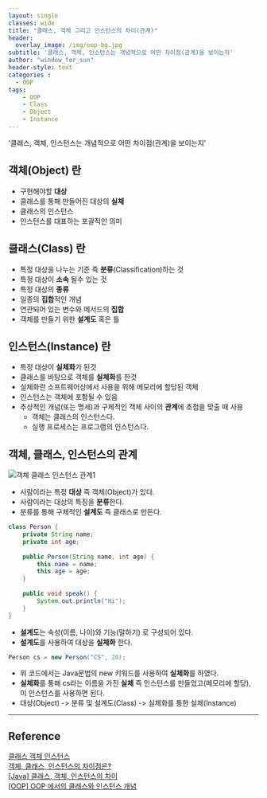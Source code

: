 ```yaml
--- 
layout: single
classes: wide
title: "클래스, 객체 그리고 인스턴스의 차이(관계)"
header:
  overlay_image: /img/oop-bg.jpg
subtitle: '클래스, 객체, 인스턴스는 개념적으로 어떤 차이점(관계)을 보이는지'
author: "window_for_sun"
header-style: text
categories :
  - OOP
tags:
    - OOP
    - Class
    - Object
    - Instance
---  
```


'클래스, 객체, 인스턴스는 개념적으로 어떤 차이점(관계)을 보이는지'

## 객체(Object) 란
- 구현해야할 **대상**
- 클래스를 통해 만들어진 대상의 **실체**
- 클래스의 인스턴스
- 인스턴스를 대표하는 포괄적인 의미

## 클래스(Class) 란
- 특정 대상을 나누는 기준 즉 **분류**(Classification)하는 것
- 특정 대상이 **소속** 될수 있는 것
- 특정 대상의 **종류**
- 일종의 **집합**적인 개념
- 연관되어 있는 변수와 메서드의 **집합**
- 객체를 만들기 위한 **설계도** 혹은 틀

## 인스턴스(Instance) 란
- 특정 대상이 **실체화**가 된것
- 클래스를 바탕으로 객체를 **실체화**를 한것
- 실체화란 소프트웨어상에서 사용을 위해 메모리에 할당된 객체
- 인스턴스는 객체에 포함될 수 있음
- 추상적인 개념(또는 명세)과 구체적인 객체 사이의 **관계**에 초점을 맞출 때 사용
	- 객체는 클래스의 인스턴스다.
	- 실행 프로세스는 프로그램의 인스턴스다.
	
## 객체, 클래스, 인스턴스의 관계
![객체 클래스 인스턴스 관계1]({{site.baseurl}}/img/oop-classobjectinstance-relation-1-diagram.png)

- 사람이라는 특정 **대상** 즉 객체(Object)가 있다.
- 사람이라는 대상의 특징을 **분류**한다.
- 분류를 통해 구체적인 **설계도** 즉 클래스로 만든다.

```java
class Person {
	private String name;
	private int age;
	
	public Person(String name, int age) {
		this.name = name;
		this.age = age;
	}
	
	public void speak() {
		System.out.println("Hi");
	}
}
```  

- **설계도**는 속성(이름, 나이)와 기능(말하기) 로 구성되어 있다.
- **설계도**를 사용하여 대상을 **실체화** 한다.

```java
Person cs = new Person("CS", 20);
```  

- 위  코드에서는 Java문법의 new 키워드를 사용하여 **실체화**를 하였다.
- **실체화**를 통해 cs라는 이름을 가진 **실체** 즉 인스턴스를 만들었고(메모리에 할당), 이 인스턴스를 사용하면 된다.
- 대상(Object) -> 분류 및 설계도(Class) -> 실체화를 통한 실체(Instance)


---
## Reference
[클래스 객체 인스턴스](https://botbinoo.tistory.com/30)  
[객체, 클래스, 인스턴스의 차이점은?](https://www.slipp.net/questions/126)  
[[Java] 클래스, 객체, 인스턴스의 차이](https://gmlwjd9405.github.io/2018/09/17/class-object-instance.html)  
[[OOP] OOP 에서의 클래스와 인스턴스 개념](https://www.youtube.com/watch?v=8B2Wxks5Sig)  